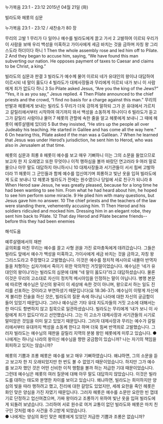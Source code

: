 누가복음 23:1 - 23:12 
2015년 04월 21일 (화)

빌라도와 헤롯의 심문



누가복음 23:1 - 23:12 / 새찬송가 80 장


무리의 고발
1 무리가 다 일어나 예수를 빌라도에게 끌고 가서 2 고발하여 이르되 우리가 이 사람을 보매 우리 백성을 미혹하고 가이사에게 세금 바치는 것을 금하며 자칭 왕 그리스도라 하더이다 하니 
1 Then the whole assembly rose and led him off to Pilate. 2 And they began to accuse him, saying, “We have found this man subverting our nation. He opposes payment of taxes to Caesar and claims to be Christ, a king.” 

빌라도의 심문과 판결
3 빌라도가 예수께 물어 이르되 네가 유대인의 왕이냐 대답하여 이르시되 네 말이 옳도다 4 빌라도가 대제사장들과 무리에게 이르되 내가 보니 이 사람에게 죄가 없도다 하니 
3 So Pilate asked Jesus, “Are you the king of the Jews?” “Yes, it is as you say,” Jesus replied. 4 Then Pilate announced to the chief priests and the crowd, “I find no basis for a charge against this man.” 
무리의 반발과 헤롯에게 보내는 빌라도
5 무리가 더욱 강하게 말하되 그가 온 유대에서 가르치고 갈릴리에서부터 시작하여 여기까지 와서 백성을 소동하게 하나이다 6 빌라도가 듣고 그가 갈릴리 사람이냐 물어 7 헤롯의 관할에 속한 줄을 알고 헤롯에게 보내니 그 때에 헤롯이 예루살렘에 있더라 
5 But they insisted, “He stirs up the people all over Judeaby his teaching. He started in Galilee and has come all the way here.” 6 On hearing this, Pilate asked if the man was a Galilean. 7 When he learned that Jesus was under Herod’s jurisdiction, he sent him to Herod, who was also in Jerusalem at that time. 

헤롯의 심문과 희롱
8 헤롯이 예수를 보고 매우 기뻐하니 이는 그의 소문을 들었으므로 보고자 한 지 오래였고 또한 무엇이나 이적 행하심을 볼까 바랐던 연고러라 9 여러 말로 물으나 아무 말도 대답하지 아니하시니 10 대제사장들과 서기관들이 서서 힘써 고발하더라 11 헤롯이 그 군인들과 함께 예수를 업신여기며 희롱하고 빛난 옷을 입혀 빌라도에게 도로 보내니 12 헤롯과 빌라도가 전에는 원수였으나 당일에 서로 친구가 되니라 
8 When Herod saw Jesus, he was greatly pleased, because for a long time he had been wanting to see him. From what he had heard about him, he hoped to see him perform some miracle. 9 He plied him with many questions, but Jesus gave him no answer. 10 The chief priests and the teachers of the law were standing there, vehemently accusing him. 11 Then Herod and his soldiers ridiculed and mocked him. Dressing him in an elegant robe, they sent him back to Pilate. 12 That day Herod and Pilate became friends--before this they had been enemies

해석도움





예루살렘에서의 재판  
공의회를 마친 무리는 예수를 끌고 사형 권을 가진 로마총독에게 데려갔습니다. 그들은 빌라도 앞에서 예수가 백성을 미혹하고, 가이사에게 세금 바치는 것을 금하고, 자칭 왕 그리스도라고 주장했다고 고발했습니다. 이것은 예수를 정치적 메시아로 내몰아 반역자들을 처형하는 십자가에서 죽이기 위한 악의적인 거짓말이었습니다. 예수님은 ‘네가 유대인의 왕이냐’라는 빌라도의 심문에 대해 “네 말이 옳도다”라고 대답하셨습니다. 물론 이것은 무리의 고소대로 자신이 정치적 메시아임을 인정하는 말이 아닙니다. 병행 본문에 따르면 예수님은 당신의 왕국이 이 세상에 속한 것이 아니며, 왕으로서 하는 일도 진리를 선포하는 것이라고 부연하셨기 때문입니다(요 18:36-37). 예수님이 이렇게 자신에게 불리한 진술을 하신 것은, 빌라도의 질문 속에 하나님 나라에 대한 자신의 궁금함이 들어 있었기 때문입니다. 그러나 예수님은 기타 유대 지도자들의 거짓 고소에 대해서는 한 마디도 항변하지 않고 침묵으로 일관하셨습니다. 빌라도는 무리에게 ‘내가 보니 이 사람에게 죄가 없도다’라고 선언했습니다. 그는 이 고소가 대제사장과 서기관들의 시기로 말미암은 것임을 이미 알고 있었기 때문입니다. 그러자 대제사장과 무리는 예수가 갈릴리에서부터 유대까지 백성을 소동케 한다고 하며 더욱 힘써 반역죄로 고발했습니다. 그러자 빌라도는 예수님의 재판을 갈릴리 지역의 분봉 왕인 헤롯에게 미루고 있습니다.
● 나에게는 하나님 나라의 왕이신 예수님을 향한 궁금함이 있습니까? 나는 자기의 책임을 회피하고 있지는 않습니까? 

헤롯의 기쁨과 조롱 
헤롯은 예수를 보고 매우 기뻐하였습니다. 왜냐하면, 그의 소문을 듣고 보고자 한 지 오래되었지만 한 번도 볼 수 없었기 때문이었습니다. 하지만 그가 예수를 보고자 했던 것은 어떤 신비한 이적 행함을 볼까 하는 저급한 기대 때문이었습니다. 그런데 예수님은 헤롯의 여러 질문에 대해 아무 말도 대답하지 않았습니다. 이것은 빌라도를 대하는 태도와 분명한 차이를 보이고 있습니다. 왜냐하면, 빌라도는 희미하지만 양심의 빛을 따라 행하려고 했고, 진리에 대한 갈망도 있었지만, 세례 요한을 죽인 헤롯은 화인 맞은 양심을 가진 자였기 때문입니다. 그러자 헤롯은 예수를 소문만 요란한 빈 껍데기로 단정하고 업신여겼으며, 가짜 왕이라고 조롱하기 위하여 빛난 옷을 입혀 빌라도에게 되돌려 보냈습니다. 그리하여 서로 원수로 여겨 교통이 없던 빌라도와 헤롯은 마치 친구인 것처럼 예수 사건을 주고받게 되었습니다.  
● 나에게는 양심의 화인 맞은 헤롯에게 있었던 저급한 기쁨과 조롱은 없습니까?